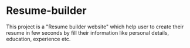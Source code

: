 # Resume-builder
This project is a "Resume builder website" which help user to create their resume in few seconds by fill their information like personal details, education, experience etc.
